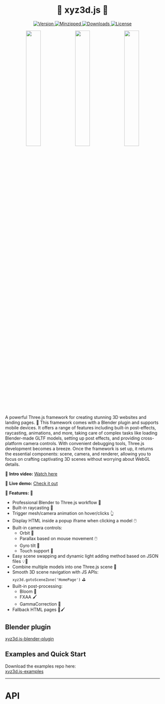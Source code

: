 #

<h1 align="center">
 🌟 xyz3d.js 🌟
</h1>

<p align="center">
  <a href="https://www.npmjs.com/package/xyz3d">
    <img src="https://img.shields.io/npm/v/xyz3d.svg" alt="Version" />
  </a>
  <a href="https://www.npmjs.com/package/xyz3d">
    <img src="https://badgen.net/packagephobia/publish/xyz3d" alt="Minzipped" />
  </a>
  <a href="https://www.npmjs.com/package/xyz3d">
    <img src="https://img.shields.io/npm/dt/xyz3d.svg" alt="Downloads" />
  </a>
  <a href="https://www.npmjs.com/package/xyz3d">
    <img src="https://badgen.net/npm/license/xyz3d" alt="License" />
  </a>
</p>

<div  align="center">
  <img align="center" width="31%" src="./docs/btc_example.gif" />
  <img align="center" width="31%" src="./docs/demo.gif" />
  <img align="center" width="31%" src="./docs/bio_example.gif" />
</div>

#

A powerful Three.js framework for creating stunning 3D websites and landing pages. 🚀 This framework comes with a Blender plugin and supports mobile devices. It offers a range of features including built-in post-effects, raycasting, animations, and more, taking care of complex tasks like loading Blender-made GLTF models, setting up post effects, and providing cross-platform camera controls. With convenient debugging tools, Three.js development becomes a breeze. Once the framework is set up, it returns the essential components: scene, camera, and renderer, allowing you to focus on crafting captivating 3D scenes without worrying about WebGL details.

🎥 **Intro video:** [Watch here](https://www.youtube.com/watch?v=3TKJ34WUUyA)

🔮 **Live demo:** [Check it out](https://xyz3d-example-cubicweb-studio.glitch.me/)

🚀 **Features:** 🚀

- Professional Blender to Three.js workflow 🎨
- Built-in raycasting 🎯
- Trigger mesh/camera animation on hover/clicks 👆
- Display HTML inside a popup iframe when clicking a model 🖱️
- Built-in camera controls:
  - Orbit 🔄
  - Parallax based on mouse movement 🖱️
  - Gyro tilt 📱
  - Touch support 📱
- Easy scene swapping and dynamic light adding method based on JSON files 💡🔄
- Combine multiple models into one Three.js scene 🧩
- Smooth 3D scene navigation with JS APIs: `xyz3d.gotoSceneZone('HomePage')` ⛳️
- Built-in post-processing:
  - Bloom 🌼
  - FXAA 🖌️
  - GammaCorrection 🌈
- Fallback HTML pages 📵🖌️

## Blender plugin

[xyz3d.js-blender-plugin](https://github.com/64blit/xyz3d.js-blender-plugin)

## Examples and Quick Start

Download the examples repo here:  
[xyz3d.js-examples](https://github.com/64blit/xyz3d.js-examples)

---

# API

